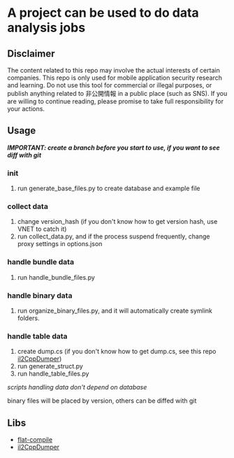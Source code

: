 # A project can be used to do data analysis jobs

## Disclaimer
The content related to this repo may involve the actual interests of certain companies. This repo is only used for mobile application security research and learning. Do not use this tool for commercial or illegal purposes, or publish anything related to 非公開情報 in a public place (such as SNS). If you are willing to continue reading, please promise to take full responsibility for your actions.
## Usage
***IMPORTANT: create a branch before you start to use, if you want to see diff with git***
### init
1. run generate_base_files.py to create database and example  file

### collect data
1. change version_hash (if you don't know how to get version hash, use VNET to catch it)
2. run collect_data.py, and if the process suspend frequently, change proxy settings in options.json

### handle bundle data
1. run handle_bundle_files.py

### handle binary data
1. run organize_binary_files.py, and it will automatically create symlink folders.

### handle table data
1. create dump.cs (if you don't know how to get dump.cs, see this repo [il2CppDumper](https://github.com/Perfare/Il2CppDumper))
2. run generate_struct.py
3. run handle_table_files.py

*scripts handling data don't depend on database*

binary files will be placed by version, others can be diffed with git

## Libs
- [flat-compile](https://github.com/google/flatbuffers)
- [il2CppDumper](https://github.com/Perfare/Il2CppDumper)